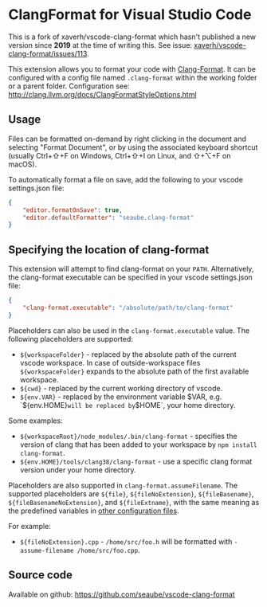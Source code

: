 # ClangFormat for Visual Studio Code

This is a fork of xaverh/vscode-clang-format which hasn't published a new version since **2019** at the time of writing this. See issue: [xaverh/vscode-clang-format/issues/113](https://github.com/xaverh/vscode-clang-format/issues/113).

This extension allows you to format your code with [Clang-Format](http://clang.llvm.org/docs/ClangFormat.html). It can be configured with a config file named `.clang-format` within the working folder or a parent folder. Configuration see: <http://clang.llvm.org/docs/ClangFormatStyleOptions.html>

## Usage

Files can be formatted on-demand by right clicking in the document and
selecting "Format Document", or by using the associated keyboard shortcut
(usually Ctrl+⇧+F on Windows, Ctrl+⇧+I on Linux, and ⇧+⌥+F on macOS).

To automatically format a file on save, add the following to your
vscode settings.json file:

```json
{
    "editor.formatOnSave": true,
    "editor.defaultFormatter": "seaube.clang-format"
}
```

## Specifying the location of clang-format

This extension will attempt to find clang-format on your `PATH`.
Alternatively, the clang-format executable can be specified in your vscode
settings.json file:

```json
{
    "clang-format.executable": "/absolute/path/to/clang-format"
}
```

Placeholders can also be used in the `clang-format.executable` value.
The following placeholders are supported:

- `${workspaceFolder}` - replaced by the absolute path of the current vscode
  workspace. In case of outside-workspace files `${workspaceFolder}` expands
  to the absolute path of the first available workspace.
- `${cwd}` - replaced by the current working directory of vscode.
- `${env.VAR}` - replaced by the environment variable $VAR, e.g. `${env.HOME}`
  will be replaced by `$HOME`, your home directory.

Some examples:

- `${workspaceRoot}/node_modules/.bin/clang-format` - specifies the version of
  clang that has been added to your workspace by `npm install clang-format`.
- `${env.HOME}/tools/clang38/clang-format` - use a specific clang format version
  under your home directory.

Placeholders are also supported in `clang-format.assumeFilename`. The supported
placeholders are `${file}`, `${fileNoExtension}`, `${fileBasename}`,
`${fileBasenameNoExtension}`, and `${fileExtname}`, with the same meaning as the
predefined variables in [other configuration files](https://code.visualstudio.com/docs/editor/variables-reference).

For example:

- `${fileNoExtension}.cpp` - `/home/src/foo.h` will be formatted with
  `-assume-filename /home/src/foo.cpp`.

## Source code

Available on github: <https://github.com/seaube/vscode-clang-format>
